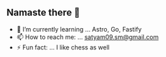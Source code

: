 ## Namaste there 👋

<!--
**satyamm009/satyamm009** is a ✨ _special_ ✨ repository because its `README.md` (this file) appears on your GitHub profile.

Here are some ideas to get you started:

- 🔭 I’m currently working on ...
- 🌱 I’m currently learning ...
- 👯 I’m looking to collaborate on ...
- 🤔 I’m looking for help with ...
- 💬 Ask me about ...
- 📫 How to reach me: ...
- 😄 Pronouns: ...
- ⚡ Fun fact: ...
-->

- 🌱 I’m currently learning ... Astro, Go, Fastify
- 📫 How to reach me: ... satyam09.sm@gmail.com
- ⚡ Fun fact: ... I like chess as well
